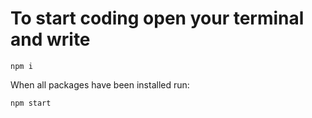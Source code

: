 # To start coding open your terminal and write

```
npm i
```

When all packages have been installed run:
```
npm start
```
